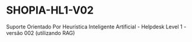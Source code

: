 # SHOPIA-HL1-V02
Suporte Orientado Por Heurística Inteligente Artificial - Helpdesk Level 1 - versão 002 (utilizando RAG)
